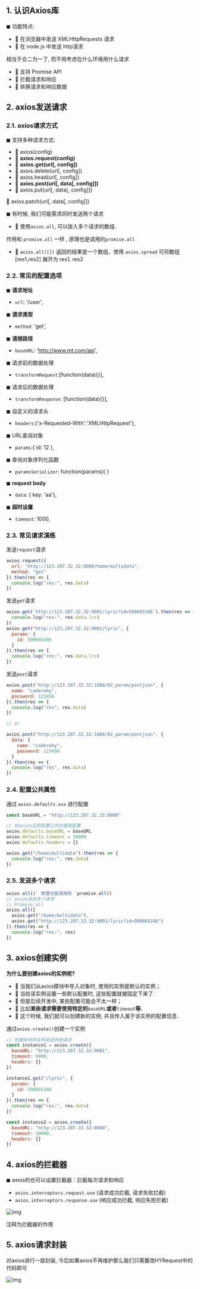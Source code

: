 ## 1. 认识Axios库

◼ 功能特点:

*  在浏览器中发送 XMLHttpRequests 请求
*  在 node.js 中发送 http请求

相当于合二为一了, 而不用考虑在什么环境用什么请求

*  支持 Promise API
*  拦截请求和响应
*  转换请求和响应数据

## 2. axios发送请求	

### 2.1. axios请求方式

◼ 支持多种请求方式:

*  axios(config)
*  **axios.request(config)**
*  **axios.get(url[, config])**
*  axios.delete(url[, config])
*  axios.head(url[, config])
*  **axios.post(url[, data[, config]])**
*  axios.put(url[, data[, config]])

 axios.patch(url[, data[, config]])

◼ 有时候, 我们可能需求同时发送两个请求

*  使用`axios.all`, 可以放入多个请求的数组.

作用和 `promise.all` 一样 , 原理也是调用的`promise.all`

*  `axios.all([])` 返回的结果是一个数组，使用 `axios.spread` 可将数组 [res1,res2] 展开为 res1, res2



### 2.2. 常见的配置选项

◼ **请求地址**

*  `url`: '/user',

◼ **请求类型**

*  `method`: 'get',

◼ **请根路径**

*  `baseURL`: 'http://www.mt.com/api',

◼ 请求前的数据处理

*  `transformRequest`:[function(data){}],

◼ 请求后的数据处理

*  `transformResponse`: [function(data){}],

◼ 自定义的请求头

*  `headers`:{'x-Requested-With':'XMLHttpRequest'},

◼ URL查询对象

*  `params`:{ id: 12 },

◼ 查询对象序列化函数

*  `paramsSerializer`: function(params){ }

◼ **request body**

*  `data`: { key: 'aa'},

◼ **超时设置**

*  `timeout`: 1000,



### 2.3. 常见请求演练

发送`request`请求

```javascript
axios.request({
  url: "http://123.207.32.32:8000/home/multidata",
  method: "get"
}).then(res => {
  console.log("res:", res.data)
})
```



发送`get`请求

```javascript
axios.get(`http://123.207.32.32:9001/lyric?id=500665346`).then(res => {
  console.log("res:", res.data.lrc)
})
axios.get("http://123.207.32.32:9001/lyric", {
  params: {
    id: 500665346
  }
}).then(res => {
  console.log("res:", res.data.lrc)
})
```



发送`post`请求

```javascript
axios.post("http://123.207.32.32:1888/02_param/postjson", {
  name: "coderwhy",
  password: 123456
}).then(res => {
  console.log("res", res.data)
})

// or

axios.post("http://123.207.32.32:1888/02_param/postjson", {
  data: {
    name: "coderwhy",
    password: 123456
  }
}).then(res => {
  console.log("res", res.data)
})
```



### 2.4. 配置公共属性

通过 `axios.defaults.xxx` 进行配置

```javascript
const baseURL = "http://123.207.32.32:8000"

// 给axios实例配置公共的基础配置
axios.defaults.baseURL = baseURL
axios.defaults.timeout = 10000
axios.defaults.headers = {}

axios.get("/home/multidata").then(res => {
  console.log("res:", res.data)
})
```



### 2.5. 发送多个请求

```javascript
axios.all()` 原理也是调用的 `promise.all()
// axios发送多个请求
// Promise.all
axios.all([
  axios.get("/home/multidata"),
  axios.get("http://123.207.32.32:9001/lyric?id=500665346")
]).then(res => {
  console.log("res:", res)
})
```

## 3. axios创建实例

**为什么要创建axios的实例呢?**

*  当我们从axios模块中导入对象时, 使用的实例是默认的实例；
*  当给该实例设置一些默认配置时, 这些配置就被固定下来了.
*  但是后续开发中, 某些配置可能会不太一样；
*  比如**某些请求需要使用特定的**`baseURL`**或者**`timeout`**等.**
*  这个时候, 我们就可以创建新的实例, 并且传入属于该实例的配置信息.

通过`axios.create()`创建一个实例

```javascript
// 创建其他的实例发送网络请求
const instance1 = axios.create({
  baseURL: "http://123.207.32.32:9001",
  timeout: 6000,
  headers: {}
})

instance1.get("/lyric", {
  params: {
    id: 500665346
  }
}).then(res => {
  console.log("res:", res.data)
})

const instance2 = axios.create({
  baseURL: "http://123.207.32.32:8000",
  timeout: 10000,
  headers: {}
})
```

## 4. axios的拦截器

◼ axios的也可以设置拦截器：拦截每次请求和响应

* `axios.interceptors.request.use` (请求成功拦截, 请求失败拦截)
* `axios.interceptors.response.use` (响应成功拦截, 响应失败拦截)

![img](https://weirdo-blog.oss-cn-chengdu.aliyuncs.com/blog/202310260917440.png)

注释为拦截器的作用

## 5. axios请求封装

对axios进行一层封装, 今后如果axios不再维护那么我们只需要改HYRequest中的代码即可

![img](https://weirdo-blog.oss-cn-chengdu.aliyuncs.com/blog/202310260917487.png)